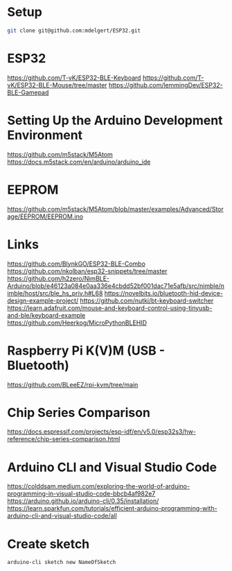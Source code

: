 # Setup
```bash
git clone git@github.com:mdelgert/ESP32.git
```

# ESP32
https://github.com/T-vK/ESP32-BLE-Keyboard
https://github.com/T-vK/ESP32-BLE-Mouse/tree/master
https://github.com/lemmingDev/ESP32-BLE-Gamepad

# Setting Up the Arduino Development Environment
https://github.com/m5stack/M5Atom
https://docs.m5stack.com/en/arduino/arduino_ide

# EEPROM
https://github.com/m5stack/M5Atom/blob/master/examples/Advanced/Storage/EEPROM/EEPROM.ino

# Links
https://github.com/BlynkGO/ESP32-BLE-Combo
https://github.com/nkolban/esp32-snippets/tree/master
https://github.com/h2zero/NimBLE-Arduino/blob/e46123a084e0aa336e4cbdd52bf001dac71e5afb/src/nimble/nimble/host/src/ble_hs_priv.h#L68
https://novelbits.io/bluetooth-hid-device-design-example-project/
https://github.com/nutki/bt-keyboard-switcher
https://learn.adafruit.com/mouse-and-keyboard-control-using-tinyusb-and-ble/keyboard-example
https://github.com/Heerkog/MicroPythonBLEHID

# Raspberry Pi K(V)M (USB - Bluetooth)
https://github.com/BLeeEZ/rpi-kvm/tree/main

# Chip Series Comparison
https://docs.espressif.com/projects/esp-idf/en/v5.0/esp32s3/hw-reference/chip-series-comparison.html

# Arduino CLI and Visual Studio Code
https://colddsam.medium.com/exploring-the-world-of-arduino-programming-in-visual-studio-code-bbcb4af982e7
https://arduino.github.io/arduino-cli/0.35/installation/
https://learn.sparkfun.com/tutorials/efficient-arduino-programming-with-arduino-cli-and-visual-studio-code/all

# Create sketch
```pwsh
arduino-cli sketch new NameOfSketch
```

